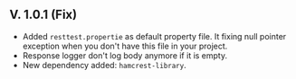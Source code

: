 ## V. 1.0.1 (Fix)
* Added `resttest.propertie` as default property file. It fixing null pointer exception when you don't have this file in your project.
* Response logger don't log body anymore if it is empty.
* New dependency added: `hamcrest-library`.
